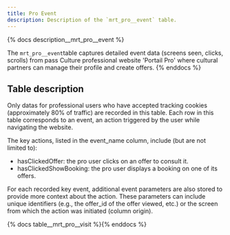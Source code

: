 ```yaml
---
title: Pro Event
description: Description of the `mrt_pro__event` table.
---
```


{% docs description__mrt_pro__event %}

The `mrt_pro__event`table captures detailed event data (screens seen, clicks, scrolls) from pass Culture professional website 'Portail Pro' where cultural partners can manage their profile and create offers.
{% enddocs %}

## Table description

Only datas for professional users who have accepted tracking cookies (approximately 80% of traffic) 
are recorded in this table. Each row in this table corresponds to an event, an action triggered by the user while navigating the website.

The key actions, listed in the event_name column, include (but are not limited to):

- hasClickedOffer: the pro user clicks on an offer to consult it.
- hasClickedShowBooking: the pro user displays a booking on one of its offers.

For each recorded key event, additional event parameters are also stored to provide more context about the action. These parameters can include unique identifiers (e.g., the offer_id of the offer viewed, etc.) or the screen from which the action was initiated (column origin). 

{% docs table__mrt_pro__visit %}{% enddocs %}